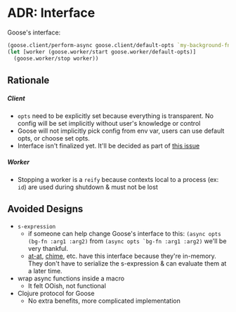 ADR: Interface
=============

Goose's interface:
```clojure
(goose.client/perform-async goose.client/default-opts `my-background-fn :arg1 "arg2"...)
(let [worker (goose.worker/start goose.worker/default-opts)]
  (goose.worker/stop worker))
```

Rationale
---------

##### Client
- `opts` need to be explicitly set because everything is transparent. No config will be set implicitly without user's knowledge or control 
- Goose will not implicitly pick config from env var, users can use default opts, or choose set opts.
- Interface isn't finalized yet. It'll be decided as part of [this issue](https://github.com/nilenso/goose/issues/36)

##### Worker
- Stopping a worker is a `reify` because contexts local to a process (ex: `id`) are used during shutdown & must not be lost

Avoided Designs
---------
- `s-expression`
  - if someone can help change Goose's interface to this: `(async opts (bg-fn :arg1 :arg2)` from ``(async opts `bg-fn :arg1 :arg2)`` we'll be very thankful.
  - [at-at](https://github.com/overtone/at-at), [chime](https://github.com/jarohen/chime), etc. have this interface because they're in-memory. They don't have to serialize the s-expression & can evaluate them at a later time.
- wrap async functions inside a macro
  - It felt OOish, not functional
- Clojure protocol for Goose
  - No extra benefits, more complicated implementation
